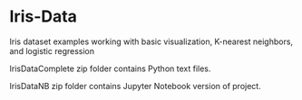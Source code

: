 # Iris-Data

Iris dataset examples working with basic visualization, K-nearest neighbors, and logistic regression

IrisDataComplete zip folder contains Python text files.

IrisDataNB zip folder contains Jupyter Notebook version of project.
